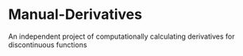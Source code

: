 # Manual-Derivatives
An independent project of computationally calculating derivatives for discontinuous functions
